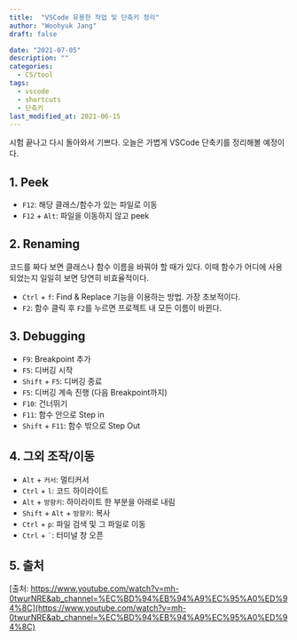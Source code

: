 ```yaml
---
title:  "VSCode 유용한 작업 및 단축키 정리"
author: "Woohyuk Jang"
draft: false

date: "2021-07-05"
description: ""
categories:
  - CS/tool
tags:
  - vscode
  - shortcuts
  - 단축키
last_modified_at: 2021-06-15
---
```


시험 끝나고 다시 돌아와서 기쁘다. 오늘은 가볍게 VSCode 단축키를 정리해볼 예정이다.

## 1. Peek
- `F12`: 해당 클래스/함수가 있는 파일로 이동
- `F12` + `Alt`: 파일을 이동하지 않고 peek

## 2. Renaming
코드를 짜다 보면 클래스나 함수 이름을 바꿔야 할 때가 있다. 이때 함수가 어디에 사용되었는지 일일히 보면 당연히 비효율적이다.

- `Ctrl` + `f`: Find & Replace 기능을 이용하는 방법. 가장 초보적이다.
- `F2`: 함수 클릭 후 `F2`를 누르면 프로젝트 내 모든 이름이 바뀐다. 

## 3. Debugging
- `F9`: Breakpoint 추가
- `F5`: 디버깅 시작
- `Shift` + `F5`: 디버깅 종료
- `F5`: 디버깅 계속 진행 (다음 Breakpoint까지)
- `F10`: 건너뛰기
- `F11`: 함수 안으로 Step in
- `Shift` + `F11`: 함수 밖으로 Step Out

## 4. 그외 조작/이동
- `Alt` + `커서`: 멀티커서
- `Ctrl` + `l`: 코드 하이라이트
- `Alt` + `방향키`: 하이라이트 한 부분을 아래로 내림
- `Shift` + `Alt` + `방향키`: 복사
- `Ctrl` + `p`: 파일 검색 및 그 파일로 이동
- `Ctrl` + `` ` ``: 터미널 창 오픈


## 5. 출처
[출처: https://www.youtube.com/watch?v=mh-0twurNRE&ab_channel=%EC%BD%94%EB%94%A9%EC%95%A0%ED%94%8C](https://www.youtube.com/watch?v=mh-0twurNRE&ab_channel=%EC%BD%94%EB%94%A9%EC%95%A0%ED%94%8C)
